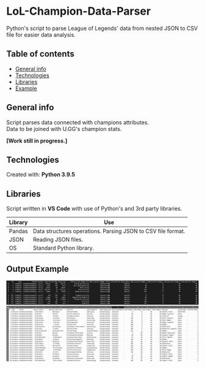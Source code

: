 # LoL-Champion-Data-Parser
Python's script to parse League of Legends' data from nested JSON to CSV file for easier data analysis.

## Table of contents
* [General info](#general-info)
* [Technologies](#technologies)
* [Libraries](#libraries)
* [Example](#output-example)
## General info
Script parses data connected with champions attributes.<br>
Data to be joined with U.GG's champion stats.<br>

**[Work still in progress.]**

## Technologies
Created with:
**Python 3.9.5**

## Libraries
Script written in **VS Code** with use of Python's and 3rd party libraries.

Library | Use
------------ | -------------
Pandas | Data structures operations. Parsing JSON to CSV file format.
JSON | Reading JSON files.
OS | Standard Python library.


## Output Example
![alt text](https://raw.githubusercontent.com/KajetanWarmbier/LoL-Champion-Data-Parser/main/README%20Assets/lolChampionDataParserPythonConsoleOutput.png "Python Output")
![alt text](https://raw.githubusercontent.com/KajetanWarmbier/LoL-Champion-Data-Parser/main/README%20Assets/lolChampionDataParserPythonCsvOutput.png "CSV Output")
